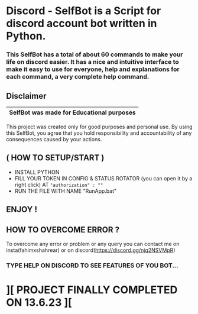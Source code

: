 # Discord - SelfBot is a Script for discord account bot written in Python.

### This SelfBot has a total of about 60 commands to make your life on discord easier. It has a nice and intuitive interface to make it easy to use for everyone, help and explanations for each command, a very complete help command.

## Disclaimer

|SelfBot was made for Educational purposes|
|-------------------------------------------------|
This project was created only for good purposes and personal use.
By using this SelfBot, you agree that you hold responsibility and accountability of any consequences caused by your actions.

## ( HOW TO SETUP/START )

- INSTALL PYTHON 
- FILL YOUR TOKEN IN CONFIG & STATUS ROTATOR (you can open it by a right click) AT `"authorization" : ""`
- RUN THE FILE WITH NAME "RunApp.bat"

## ENJOY !

## HOW TO OVERCOME ERROR ?

To overcome any error or problem or any query you can contact me on insta(fahimxshahrear) or on discord(https://discord.gg/njq2NSVMpR)

### TYPE HELP ON DISCORD TO SEE FEATURES OF YOU BOT...

# ][ PROJECT FINALLY COMPLETED ON 13.6.23 ][
